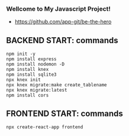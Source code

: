 ### Wellcome to My Javascript Project!

- https://github.com/app-git/be-the-hero

## BACKEND START: commands
```
npm init -y
npm install express
npm install nodemon -D
npm install knex
npm install sqlite3
npx knex init
npx knex migrate:make create_tablename
npx knex migrate:latest
npm install cors
```
## FRONTEND START: commands
```
npx create-react-app frontend
```